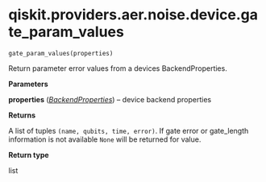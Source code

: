 # qiskit.providers.aer.noise.device.gate\_param\_values

`gate_param_values(properties)`

Return parameter error values from a devices BackendProperties.

**Parameters**

**properties** ([*BackendProperties*](qiskit.providers.models.BackendProperties#qiskit.providers.models.BackendProperties "qiskit.providers.models.BackendProperties")) – device backend properties

**Returns**

A list of tuples `(name, qubits, time, error)`. If gate error or gate\_length information is not available `None` will be returned for value.

**Return type**

list
